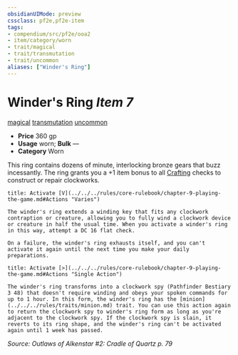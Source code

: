 ```yaml
---
obsidianUIMode: preview
cssclass: pf2e,pf2e-item
tags:
- compendium/src/pf2e/ooa2
- item/category/worn
- trait/magical
- trait/transmutation
- trait/uncommon
aliases: ["Winder's Ring"]
---
```

# Winder's Ring *Item 7*  
[magical](../../../rules/traits/magical.md)  [transmutation](../../../rules/traits/transmutation.md)  [uncommon](../../../rules/traits/uncommon.md)  

- **Price** 360 gp
- **Usage** worn; **Bulk** —
- **Category** Worn

This ring contains dozens of minute, interlocking bronze gears that buzz incessantly. The ring grants you a +1 item bonus to all [Crafting](../../skills.md#Crafting) checks to construct or repair clockworks.

```ad-embed-ability
title: Activate [V](../../../rules/core-rulebook/chapter-9-playing-the-game.md#Actions "Varies")

The winder's ring extends a winding key that fits any clockwork contraption or creature, allowing you to fully wind a clockwork device or creature in half the usual time. When you activate a winder's ring in this way, attempt a DC 16 flat check.

On a failure, the winder's ring exhausts itself, and you can't activate it again until the next time you make your daily preparations.
```

```ad-embed-ability
title: Activate [>](../../../rules/core-rulebook/chapter-9-playing-the-game.md#Actions "Single Action")

The winder's ring transforms into a clockwork spy (Pathfinder Bestiary 3 48) that doesn't require winding and obeys your spoken commands for up to 1 hour. In this form, the winder's ring has the [minion](../../../rules/traits/minion.md) trait. You can use this action again to return the clockwork spy to winder's ring form as long as you're adjacent to the clockwork spy. If the clockwork spy is slain, it reverts to its ring shape, and the winder's ring can't be activated again until 1 week has passed.
```

*Source: Outlaws of Alkenstar #2: Cradle of Quartz p. 79*
